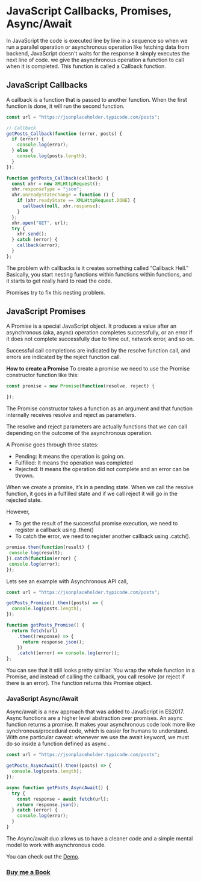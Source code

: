 # JavaScript Callbacks, Promises, Async/Await
In JavaScript the code is executed line by line in a sequence so when we run a parallel operation or asynchronous operation like fetching data from backend, JavaScript doesn't waits for the response it simply executes the next line of code. we give the asynchronous operation a function to call when it is completed. This function is called a Callback function.

## JavaScript Callbacks
A callback is a function that is passed to another function. When the first function is done, it will run the second function.

```javascript
const url = "https://jsonplaceholder.typicode.com/posts";

// Callback
getPosts_Callback(function (error, posts) {
  if (error) {
    console.log(error);
  } else {
    console.log(posts.length);
  }
});

function getPosts_Callback(callback) {
  const xhr = new XMLHttpRequest();
  xhr.responseType = "json";
  xhr.onreadystatechange = function () {
    if (xhr.readyState == XMLHttpRequest.DONE) {
      callback(null, xhr.response);
    }
  };
  xhr.open("GET", url);
  try {
    xhr.send();
  } catch (error) {
    callback(error);
  }
};

```
The problem with callbacks is it creates something called “Callback Hell.” Basically, you start nesting functions within functions within functions, and it starts to get really hard to read the code.

Promises try to fix this nesting problem.
## JavaScript Promises
A Promise is a special JavaScript object. It produces a value after an asynchronous (aka, async) operation completes successfully, or an error if it does not complete successfully due to time out, network error, and so on.

Successful call completions are indicated by the resolve function call, and errors are indicated by the reject function call.

**How to create a Promise**
To create a promise we need to use the Promise constructor function like this:
```javascript
const promise = new Promise(function(resolve, reject) {
 
});
```
The Promise constructor takes a function as an argument and that function internally receives resolve and reject as parameters.

The resolve and reject parameters are actually functions that we can call depending on the outcome of the asynchronous operation.

A Promise goes through three states:
- Pending: It means the operation is going on.
- Fulfilled: It means the operation was completed
- Rejected: It means the operation did not complete and an error can be thrown.

When we create a promise, it’s in a pending state. When we call the resolve function, it goes in a fulfilled state and if we call reject it will go in the rejected state.

However,
- To get the result of the successful promise execution, we need to register a callback using .then()
- To catch the error, we need to register another callback using .catch().

```javascript
promise.then(function(result) {
 console.log(result);
}).catch(function(error) {
 console.log(error);
});
```

Lets see an example with Asynchronous API call,

```javascript
const url = "https://jsonplaceholder.typicode.com/posts";

getPosts_Promise().then((posts) => {
  console.log(posts.length);
});

function getPosts_Promise() {
  return fetch(url)
    .then((response) => {
      return response.json();
    })
    .catch((error) => console.log(error));
};

```
You can see that it still looks pretty similar. You wrap the whole function in a Promise, and instead of calling the callback, you call resolve (or reject if there is an error). The function returns this Promise object.

### JavaScript Async/Await
Async/await is a new approach that was added to JavaScript in ES2017.
Async functions are a higher level abstraction over promises.
An async function returns a promise.
It makes your asynchronous code look more like synchronous/procedural code, which is easier for humans to understand.
With one particular caveat: whenever we use the await keyword, we must do so inside a function defined as async .

```javascript
const url = "https://jsonplaceholder.typicode.com/posts";

getPosts_AsyncAwait().then((posts) => {
  console.log(posts.length);
});

async function getPosts_AsyncAwait() {
  try {
    const response = await fetch(url);
    return response.json();
  } catch (error) {
    console.log(error);
  }
}

```

The Async/await duo allows us to have a cleaner code and a simple mental model to work with asynchronous code.

You can check out the [Demo](https://praveenorugantitech.github.io/praveenorugantitech-javascript/16_Callbacks_Promises_Async_Await/Demo).

### [Buy me a Book](https://www.buymeacoffee.com/praveenoruganti)

